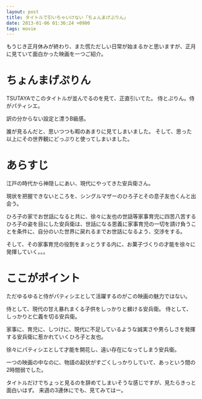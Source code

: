 ```yaml
---
layout: post
title: タイトルで引いちゃいけない「ちょんまげぷりん」
date: 2013-01-06 01:36:24 +0900
tags: movie
---
```

もうじき正月休みが終わり、また慌ただしい日常が始まるかと思いますが、正月に見ていて面白かった映画を一つご紹介。

# ちょんまげぷりん

TSUTAYAでこのタイトルが並んでるのを見て、正直引いてた。
侍とぷりん。侍がパティシエ。

訳の分からない設定と漂うB級感。

誰が見るんだと、思いつつも暇のあまりに見てしまいました。
そして、思った以上にその世界観にどっぷりと使ってしまいました。

# あらすじ

江戸の時代から神隠しにあい、現代にやってきた安兵衛さん。

現状を把握できないところを、シングルマザーのひろ子とその息子友也くんと出会う。

ひろ子の家でお世話になると共に、徐々に友也の世話等家事育児に四苦八苦するひろ子の姿を目にした安兵衛は、世話になる恩義に家事育児の一切を請け負うことを条件に、自分のいた世界に戻れるまでお世話になるよう、交渉をする。

そして、その家事育児の役割をまっとうする内に、お菓子づくりの才能を徐々に発揮していく。。。

# ここがポイント

ただゆるゆると侍がパティシエとして活躍するのがこの映画の魅力ではない。

侍として、現代の甘え暴れまくる子供をしっかりと躾ける安兵衛。
侍として、しっかりと仁義を切る安兵衛。

家事に、育児に、しつけに、現代に不足しているような誠実さや男らしさを発揮する安兵衛に惹かれていくひろ子と友也。

徐々にパティシエとして才能を開花し、遠い存在になってしまう安兵衛。

一つの映画の中なのに、物語の起伏がすごくしっかりしていて、あっという間の2時間弱でした。


タイトルだけでちょっと見るのを辞めてしまいそうな感じですが、見たらきっと面白いはず。
来週の3連休にでも、見てみてはー。
